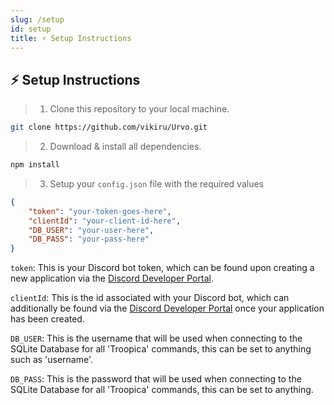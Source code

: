 ```yaml
---
slug: /setup
id: setup
title: ⚡ Setup Instructions
---
```


## ⚡ Setup Instructions

> 1. Clone this repository to your local machine.

```bash
git clone https://github.com/vikiru/Urvo.git
```

> 2. Download & install all dependencies.

```bash
npm install
```

> 3. Setup your `config.json` file with the required values

```json
{
	"token": "your-token-goes-here",
	"clientId": "your-client-id-here",
	"DB_USER": "your-user-here",
	"DB_PASS": "your-pass-here"
}
```

`token`: This is your Discord bot token, which can be found upon creating a new application via the [Discord Developer Portal](https://discord.com/developers/docs/intro).

`clientId`: This is the id associated with your Discord bot, which can additionally be found via the [Discord Developer Portal](https://discord.com/developers/docs/intro) once your application has been created.

`DB_USER`: This is the username that will be used when connecting to the SQLite Database for all 'Troopica' commands, this can be set to anything such as 'username'.

`DB_PASS`: This is the password that will be used when connecting to the SQLite Database for all 'Troopica' commands, this can be set to anything.
